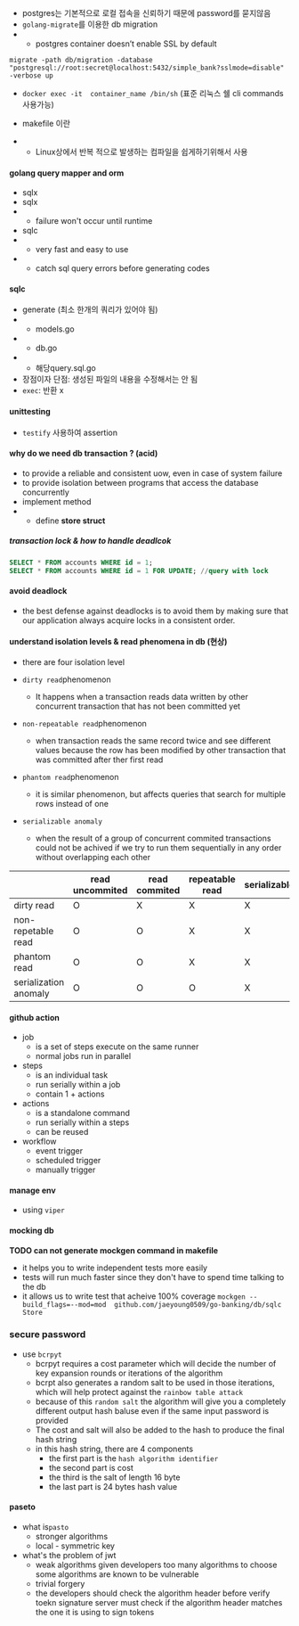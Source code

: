 - postgres는 기본적으로 로컬 접속을 신뢰하기 때문에 password를 묻지않음
- `golang-migrate`를 이용한 db migration
- - postgres container doesn’t enable SSL by default
```shell
migrate -path db/migration -database "postgresql://root:secret@localhost:5432/simple_bank?sslmode=disable" -verbose up 
```
- `docker exec -it  container_name /bin/sh` (표준 리눅스 쉘 cli commands 사용가능)

- makefile 이란
- - Linux상에서 반복 적으로 발생하는 컴파일을 쉽게하기위해서 사용 


#### golang query mapper and orm
- sqlx 
- sqlx
- - failure won't occur until runtime
- sqlc
- - very fast and easy to use
- - catch sql query errors before generating codes 

#### sqlc
- generate (최소 한개의 쿼리가 있어야 됨)
- -  models.go 
- -  db.go 
- - 해당query.sql.go 
- 장점이자 단점: 생성된 파일의 내용을 수정해서는 안 됨
- `exec`: 반환 x 

#### unittesting 
- `testify` 사용하여 assertion 


#### why do we need db transaction ? (acid)
- to provide a reliable and consistent uow, even in case of system failure 
- to provide isolation between programs that access the database concurrently
- implement method 
- - define **store struct**


##### transaction lock & how to handle deadlcok
```sql
SELECT * FROM accounts WHERE id = 1;
SELECT * FROM accounts WHERE id = 1 FOR UPDATE; //query with lock

```

#### avoid deadlock
- the best defense against deadlocks is to avoid them by making sure that
 our application always acquire locks in a consistent order.

#### understand isolation levels & read phenomena in db  (현상)
- there are four isolation level 
- `dirty read`phenomenon
  -  It happens when a transaction reads data written by other concurrent transaction that has not been committed yet
- `non-repeatable read`phenomenon
  - when transaction reads the same record twice and see different values
  because the row has been modified by other transaction that was committed after ther first read 
- `phantom read`phenomenon
  - it is similar phenomenon, but affects queries that search for multiple rows instead of one 
  
- `serializable anomaly`
  - when the result of a group of concurrent commited transactions could not be achived if we try to run them sequentially in any order without overlapping each other 
  
|                       | read uncommited | read commited | repeatable read | serializable |
|-----------------------|-----------------|---------------|-----------------|--------------|
| dirty read            | O               | X             | X               | X            |
| non-repetable read    | O               | O             | X               | X            |
| phantom read          | O               | O             | X               | X            |
| serialization anomaly | O               | O             | O               | X            |


#### github action 
- job 
  - is a set of steps execute on the same runner 
  - normal jobs run in parallel
- steps
  - is an individual task
  - run serially within a job 
  - contain 1 + actions 
- actions 
  - is a standalone command
  - run serially within a steps
  - can be reused
-  workflow
   -  event trigger
   -  scheduled trigger
   -  manually trigger 

#### manage env  
- using `viper`


#### mocking db 
**TODO can not generate mockgen command in makefile**
- it helps you to write independent tests more easily  
- tests will run much faster since they don't have to spend time talking to the db 
- it allows us to write test that acheive 100% coverage 
`mockgen --build_flags=--mod=mod  github.com/jaeyoung0509/go-banking/db/sqlc Store`

### secure password 
- use `bcrpyt`
  - bcrpyt requires a cost parameter which will decide the number of key expansion rounds or iterations of the algorithm
  - bcrpt also generates a random salt to be used in those iterations, which will help protect against the `rainbow table attack`
  - because of this `random salt` the algorithm will give you a completely different output hash baluse even if the same input password is provided
  - The cost and salt will also be added to the hash to produce the final hash string
  - in this hash string, there are 4 components
    - the first part is the `hash algorithm identifier` 
    - the second part is cost 
    - the third is the salt of length 16 byte
    - the last part is 24 bytes hash value


#### paseto
- what is`pasto` 
  - stronger algorithms
  - local  - symmetric key 
- what's the problem of jwt 
  - weak algorithms
  given developers too many algorithms to choose
  some algorithms are known to be vulnerable
  - trivial forgery
  - the developers should check the algorithm header before verify toekn signature
  server must check if the algorithm header matches the one it is using to sign tokens

